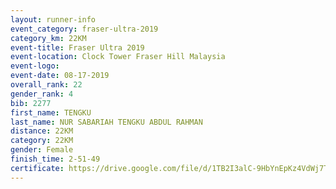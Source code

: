 ```yaml
---
layout: runner-info 
event_category: fraser-ultra-2019 
category_km: 22KM 
event-title: Fraser Ultra 2019 
event-location: Clock Tower Fraser Hill Malaysia 
event-logo: 
event-date: 08-17-2019 
overall_rank: 22
gender_rank: 4
bib: 2277
first_name: TENGKU
last_name: NUR SABARIAH TENGKU ABDUL RAHMAN
distance: 22KM
category: 22KM
gender: Female
finish_time: 2-51-49
certificate: https://drive.google.com/file/d/1TB2I3alC-9HbYnEpKz4VdWj7TIKDmSQF/view?usp=sharing
---
```

